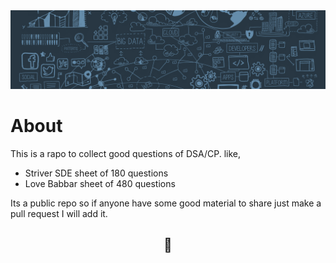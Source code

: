 <img width=1920 src="./images/dsa%20wallpaper-1.png">

# **About**

This is a rapo to collect good questions of DSA/CP.
like,

- Striver SDE sheet of 180 questions
- Love Babbar sheet of 480 questions

Its a public repo so if anyone have some good material to share just make a pull request I will add it.

<h2 align=center>🤗</h2>
